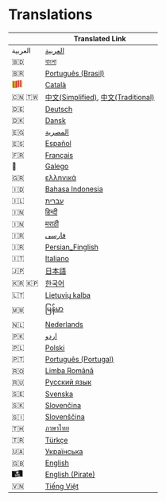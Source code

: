 # Translations

|  | Translated Link |
| --- | --- |
| العربية | [العربية](README.ar.md) |
| 🇧🇩 | [বাংলা](README.bn.md) |
| 🇧🇷 | [Português (Brasil)](README.pt_br.md) |
| <img src="../assets/catalan1.png" width="22"> | [Català](README.ca.md) |
| 🇨🇳 🇹🇼 | [中文(Simplified)](README.chs.md), [中文(Traditional)](README.cht.md) |
| 🇩🇪  | [Deutsch](README.de.md) |
| 🇩🇰 | [Dansk](README.da.md) |
| 🇪🇬 | [المصرية](README.eg.md) |
| 🇪🇸 | [Español](README.es.md) |
| 🇫🇷 | [Français](README.fr.md) |
| 🏴󠁥󠁳󠁧󠁡󠁿 | [Galego](README.gl.md) |
| 🇬🇷 | [ελληνικά](README.gr.md) |
| 🇮🇩 | [Bahasa Indonesia](README.id.md) |
| 🇮🇱 | [עברית](README.hb.md) |
| 🇮🇳 | [हिन्दी](README.hi.md) |
| 🇮🇳 | [मराठी](README.mr.md) |
| 🇮🇷 | [فارسی](README.fa.md) |
| 🇮🇷 | [Persian_Finglish](README.fa.en.md) |
| 🇮🇹 | [Italiano](README.it.md) |
| 🇯🇵 | [日本語](README.ja.md) |
| 🇰🇷 🇰🇵 | [한국어](README.ko.md) |
| 🇱🇹 | [Lietuvių kalba](README.lt.md) |
| 🇲🇲 | [မြန်မာ](README.mm_unicode.md) |
| 🇳🇱 | [Nederlands](README.nl.md) |
| 🇵🇰 | [اردو](README.ur.md) |
| 🇵🇱 | [Polski](README.pl.md) |
| 🇵🇹 | [Português (Portugal)](README.pt-pt.md) |
| 🇷🇴 | [Limba Română](README.ro.md) |
| 🇷🇺 | [Русский язык](README.ru.md) |
| 🇸🇪 | [Svenska](README.se.md) |
| :slovakia: | [Slovenčina](README.slk.md) |
| :slovenia: | [Slovenščina](README.sl.md) |
| 🇹🇭 | [ภาษาไทย](README.th.md) |
| 🇹🇷 | [Türkçe](README.tr.md) |
| 🇺🇦 | [Українська](README.ua.md) |
| :uk: | [English](../README.md) |
| <img src="../assets/pirate.png" width="22"> | [English (Pirate)](README.en-pirate.md) |
| 🇻🇳 | [Tiếng Việt](README.vn.md) |
